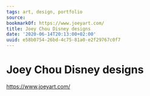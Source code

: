 ```yaml
---
tags: art, design, portfolio
source:
bookmarkOf: https://www.joeyart.com/
title: Joey Chou Disney designs
date: '2020-06-14T20:13:00+02:00'
uuid: e58b0754-26bd-4c75-81a0-e2f29767c0f7
---
```


# Joey Chou Disney designs
https://www.joeyart.com/
